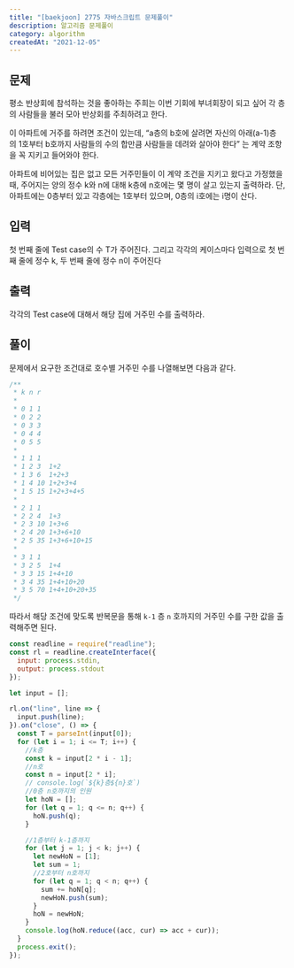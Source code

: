 ```yaml
---
title: "[baekjoon] 2775 자바스크립트 문제풀이"
description: 알고리즘 문제풀이
category: algorithm
createdAt: "2021-12-05"
---
```


## 문제

평소 반상회에 참석하는 것을 좋아하는 주희는 이번 기회에 부녀회장이 되고 싶어 각 층의 사람들을 불러 모아 반상회를 주최하려고 한다.

이 아파트에 거주를 하려면 조건이 있는데, “a층의 b호에 살려면 자신의 아래(a-1)층의 1호부터 b호까지 사람들의 수의 합만큼 사람들을 데려와 살아야 한다” 는 계약 조항을 꼭 지키고 들어와야 한다.

아파트에 비어있는 집은 없고 모든 거주민들이 이 계약 조건을 지키고 왔다고 가정했을 때, 주어지는 양의 정수 k와 n에 대해 k층에 n호에는 몇 명이 살고 있는지 출력하라. 단, 아파트에는 0층부터 있고 각층에는 1호부터 있으며, 0층의 i호에는 i명이 산다.

## 입력

첫 번째 줄에 Test case의 수 T가 주어진다. 그리고 각각의 케이스마다 입력으로 첫 번째 줄에 정수 k, 두 번째 줄에 정수 n이 주어진다

## 출력

각각의 Test case에 대해서 해당 집에 거주민 수를 출력하라.

## 풀이

문제에서 요구한 조건대로 호수별 거주민 수를 나열해보면 다음과 같다.

```jsx
/**
 * k n r
 *
 * 0 1 1
 * 0 2 2
 * 0 3 3
 * 0 4 4
 * 0 5 5
 *
 * 1 1 1
 * 1 2 3  1+2
 * 1 3 6  1+2+3
 * 1 4 10 1+2+3+4
 * 1 5 15 1+2+3+4+5
 *
 * 2 1 1
 * 2 2 4  1+3
 * 2 3 10 1+3+6
 * 2 4 20 1+3+6+10
 * 2 5 35 1+3+6+10+15
 *
 * 3 1 1
 * 3 2 5  1+4
 * 3 3 15 1+4+10
 * 3 4 35 1+4+10+20
 * 3 5 70 1+4+10+20+35
 */
```

따라서 해당 조건에 맞도록 반복문을 통해 `k-1` 층 `n` 호까지의 거주민 수를 구한 값을 출력해주면 된다.

```jsx
const readline = require("readline");
const rl = readline.createInterface({
  input: process.stdin,
  output: process.stdout
});

let input = [];

rl.on("line", line => {
  input.push(line);
}).on("close", () => {
  const T = parseInt(input[0]);
  for (let i = 1; i <= T; i++) {
    //k층
    const k = input[2 * i - 1];
    //n호
    const n = input[2 * i];
    // console.log(`${k}층${n}호`)
    //0층 n호까지의 인원
    let hoN = [];
    for (let q = 1; q <= n; q++) {
      hoN.push(q);
    }

    //1층부터 k-1층까지
    for (let j = 1; j < k; j++) {
      let newHoN = [1];
      let sum = 1;
      //2호부터 n호까지
      for (let q = 1; q < n; q++) {
        sum += hoN[q];
        newHoN.push(sum);
      }
      hoN = newHoN;
    }
    console.log(hoN.reduce((acc, cur) => acc + cur));
  }
  process.exit();
});
```
